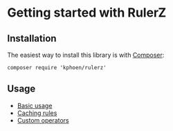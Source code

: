 Getting started with RulerZ
===========================

## Installation

The easiest way to install this library is with [Composer](http://getcomposer.org/):

```
composer require 'kphoen/rulerz'
```

## Usage

 * [Basic usage](usage.md)
 * [Caching rules](caching_rules.md)
 * [Custom operators](custom_operators.md)
